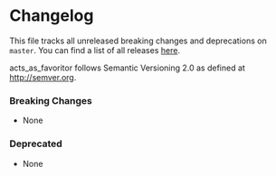 # Changelog

This file tracks all unreleased breaking changes and deprecations on `master`. You can find a list of all releases [here](https://github.com/jonhue/onsignal/releases).

acts_as_favoritor follows Semantic Versioning 2.0 as defined at http://semver.org.

### Breaking Changes

* None

### Deprecated

* None
